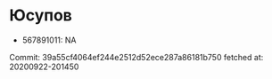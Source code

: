 # Юсупов
- 567891011: NA

Commit: 39a55cf4064ef244e2512d52ece287a86181b750
 fetched at: 20200922-201450
